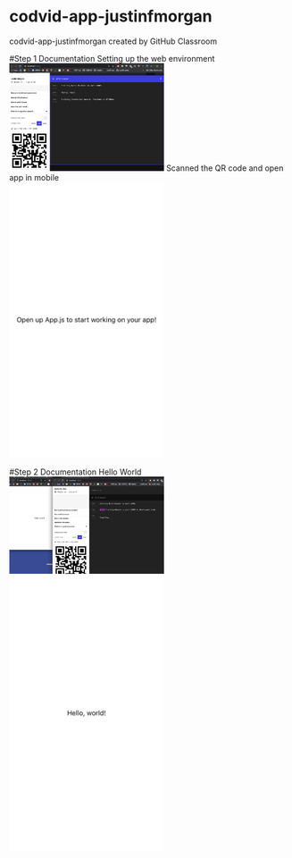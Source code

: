 # codvid-app-justinfmorgan
codvid-app-justinfmorgan created by GitHub Classroom

#Step 1 Documentation
Setting up the web environment
<br/>
<img src="./images/Step_1_Web.png" width="55%" />
Scanned the QR code and open app in mobile
<br/>
<img src="./images/Step_1_ios.PNG" width="55%" />

#Step 2 Documentation
Hello World
<br/>
<img src="./images/step_2_web.png" width="55%" />
<img src="./images/step_2_ios.jpeg" width="55%" />
